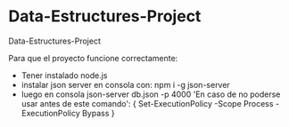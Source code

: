 # Data-Estructures-Project
Data-Estructures-Project

Para que el proyecto funcione correctamente:

- Tener instalado node.js
- instalar json server en consola con:
    npm i -g json-server
- luego en consola json-server db.json -p 4000
    'En caso de no poderse usar antes de este comando':
    {
         Set-ExecutionPolicy -Scope Process -ExecutionPolicy Bypass
    }



